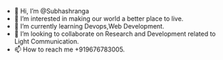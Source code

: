 - 👋 Hi, I’m @Subhashranga
- 👀 I’m interested in making our world a better place to live.
- 🌱 I’m currently learning Devops,Web Development.
- 💞️ I’m looking to collaborate on Research and Development related to Light Communication.
- 📫 How to reach me +919676783005. 

<!---
Subhashranga/Subhashranga is a ✨ special ✨ repository because its `README.md` (this file) appears on your GitHub profile.
You can click the Preview link to take a look at your changes.
--->
